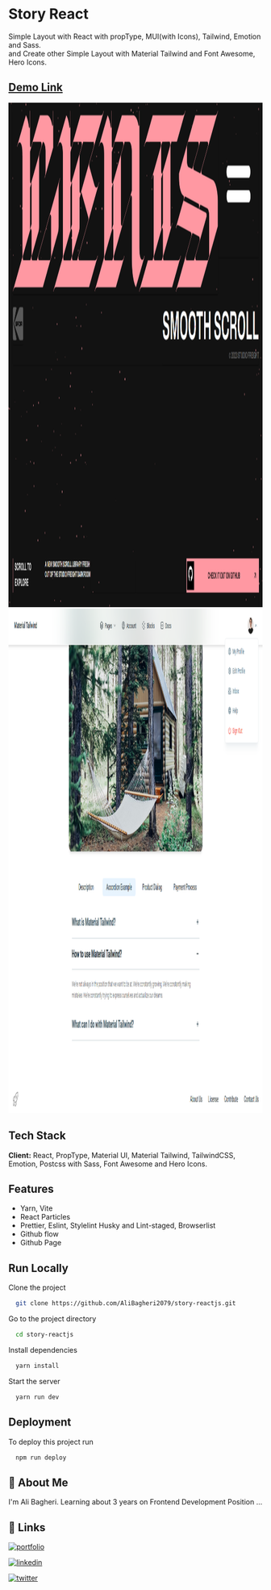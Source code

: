 
# Story React

Simple Layout with React with propType, MUI(with Icons), Tailwind, Emotion and Sass.
<br>
and Create other Simple Layout with Material Tailwind and Font Awesome, Hero Icons.
## [Demo Link](https://alibagheri.com)

<img 
  src="./public/second-screenshot.png" 
  width="1000"
  height="1000"
  loading="lazy"
  alt="main App Layout screenshot"
/>
<img 
  src="./public/first-screenshot.png" 
  width="1000"
  height="1000"
  loading="lazy"
  alt="material tailwind layout screenshot"
/>


## Tech Stack

**Client:** React, PropType, Material UI, Material Tailwind, TailwindCSS, Emotion, Postcss with Sass,
Font Awesome and Hero Icons.
## Features

- Yarn, Vite
- React Particles
- Prettier, Eslint, Stylelint Husky and Lint-staged, Browserlist
- Github flow
- Github Page

## Run Locally

Clone the project

```bash
  git clone https://github.com/AliBagheri2079/story-reactjs.git
```

Go to the project directory

```bash
  cd story-reactjs
```

Install dependencies

```bash
  yarn install
```

Start the server

```bash
  yarn run dev
```


## Deployment

To deploy this project run

```bash
  npm run deploy
```


## 🚀 About Me
I'm Ali Bagheri. Learning about 3 years on Frontend Development Position ...


## 🔗 Links
[![portfolio](https://img.shields.io/badge/Github-000?style=for-the-badge&logo=github&logoColor=white)](https://github.com/AliBagheri2079)

[![linkedin](https://img.shields.io/badge/linkedin-0A66C2?style=for-the-badge&logo=linkedin&logoColor=white)](https://www.linkedin.com/in/alibagheri2079/)

[![twitter](https://img.shields.io/badge/twitter-1DA1F2?style=for-the-badge&logo=twitter&logoColor=white)](https://twitter.com/AliBagheri2079)

